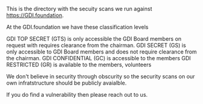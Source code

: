 This is the directory with the secuity scans we run against https://GDI.foundation.


At the GDI.foundation we have these classification levels

GDI TOP SECRET (GTS) is only accessible the GDI Board members on request with requires clearance from the chairman.
GDI SECRET (GS) is only accessible to GDI Board members and does not require clearance from the chairman.
GDI CONFIDENTIAL (GC) is accessible to the members
GDI RESTRICTED (GR) is available to the members, volunteers

We don't believe in security through obscurity so the security scans on our own infratstructure should be publicly avaialble.

If you do find a vulnerability then please reach out to us.

